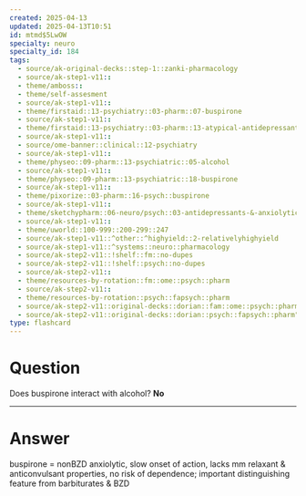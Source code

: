 ```yaml
---
created: 2025-04-13
updated: 2025-04-13T10:51
id: mtmd$5LwOW
specialty: neuro
specialty_id: 184
tags:
  - source/ak-original-decks::step-1::zanki-pharmacology
  - source/ak-step1-v11::
  - theme/amboss::
  - theme/self-assesment
  - source/ak-step1-v11::
  - theme/firstaid::13-psychiatry::03-pharm::07-buspirone
  - source/ak-step1-v11::
  - theme/firstaid::13-psychiatry::03-pharm::13-atypical-antidepressants
  - source/ak-step1-v11::
  - source/ome-banner::clinical::12-psychiatry
  - source/ak-step1-v11::
  - theme/physeo::09-pharm::13-psychiatric::05-alcohol
  - source/ak-step1-v11::
  - theme/physeo::09-pharm::13-psychiatric::18-buspirone
  - source/ak-step1-v11::
  - theme/pixorize::03-pharm::16-psych::buspirone
  - source/ak-step1-v11::
  - theme/sketchypharm::06-neuro/psych::03-antidepressants-&-anxiolytics::04-bupropion,-mirtazapine,-trazodone
  - source/ak-step1-v11::
  - theme/uworld::100-999::200-299::247
  - source/ak-step1-v11::^other::^highyield::2-relativelyhighyield
  - source/ak-step1-v11::^systems::neuro::pharmacology
  - source/ak-step2-v11::!shelf::fm::no-dupes
  - source/ak-step2-v11::!shelf::psych::no-dupes
  - source/ak-step2-v11::
  - theme/resources-by-rotation::fm::ome::psych::pharm
  - source/ak-step2-v11::
  - theme/resources-by-rotation::psych::fapsych::pharm
  - source/ak-step2-v11::original-decks::dorian::fam::ome::psych::pharm
  - source/ak-step2-v11::original-decks::dorian::psych::fapsych::pharm"
type: flashcard
---
```


# Question
Does buspirone interact with alcohol?    **No**

---

# Answer
buspirone = nonBZD anxiolytic, slow onset of action, lacks mm relaxant & anticonvulsant properties, no risk of dependence; important distinguishing feature from barbiturates & BZD